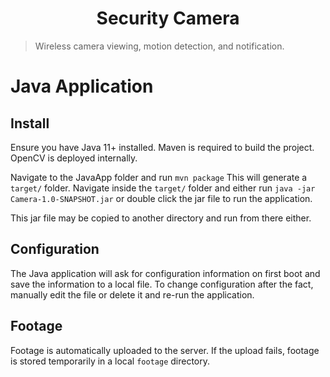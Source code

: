 <h1 align="center">Security Camera</h1>

> Wireless camera viewing, motion detection, and notification.
# Java Application

## Install
Ensure you have Java 11+ installed. Maven is required to build the project. OpenCV is deployed internally.

Navigate to the JavaApp folder and run `mvn package` This will generate a `target/` folder. Navigate inside the `target/` folder and either run `java -jar Camera-1.0-SNAPSHOT.jar` or double click the jar file to run the application.

This jar file may be copied to another directory and run from there either.

## Configuration
The Java application will ask for configuration information on first boot and save the information to a local file. To change configuration after the fact, manually edit the file or delete it and re-run the application.

## Footage
Footage is automatically uploaded to the server. If the upload fails, footage is stored temporarily in a local `footage` directory.